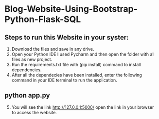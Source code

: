 # Blog-Website-Using-Bootstrap-Python-Flask-SQL

## Steps to run this Website in your syster:

1. Download the files and save in any drive.
2. Open your Python IDE I used Pycharm and then open the folder with all files as new project.
3. Run the requirements.txt file with (pip install) command to install dependencies.
4. After all the dependecies have been installed, enter the following command in your IDE terminal to run the application.
## python app.py
5. You will see the link http://127.0.0.1:5000/ open the link in your browser to access the website.
